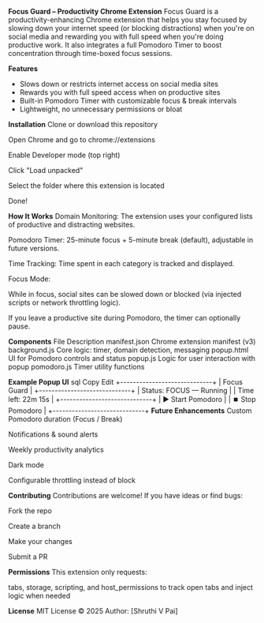 **Focus Guard – Productivity Chrome Extension**
Focus Guard is a productivity-enhancing Chrome extension that helps you stay focused by slowing down your internet speed (or blocking distractions) when you're on social media and rewarding you with full speed when you're doing productive work. It also integrates a full Pomodoro Timer to boost concentration through time-boxed focus sessions.

**Features**
- Slows down or restricts internet access on social media sites
- Rewards you with full speed access when on productive sites
- Built-in Pomodoro Timer with customizable focus & break intervals
- Lightweight, no unnecessary permissions or bloat

**Installation**
Clone or download this repository

Open Chrome and go to chrome://extensions

Enable Developer mode (top right)

Click "Load unpacked"

Select the folder where this extension is located

Done!

**How It Works**
Domain Monitoring: The extension uses your configured lists of productive and distracting websites.

Pomodoro Timer: 25-minute focus + 5-minute break (default), adjustable in future versions.

Time Tracking: Time spent in each category is tracked and displayed.

Focus Mode:

While in focus, social sites can be slowed down or blocked (via injected scripts or network throttling logic).

If you leave a productive site during Pomodoro, the timer can optionally pause.

**Components**
File	Description
manifest.json	Chrome extension manifest (v3)
background.js	Core logic: timer, domain detection, messaging
popup.html	UI for Pomodoro controls and status
popup.js	Logic for user interaction with popup
pomodoro.js	Timer utility functions

**Example Popup UI**
sql
Copy
Edit
+-----------------------------+
|        Focus Guard         |
+-----------------------------+
| Status: FOCUS — Running    |
| Time left: 22m 15s         |
+-----------------------------+
| ▶️ Start Pomodoro           |
| ⏹️ Stop Pomodoro            |
+-----------------------------+
**Future Enhancements**
Custom Pomodoro duration (Focus / Break)

Notifications & sound alerts

Weekly productivity analytics

Dark mode

Configurable throttling instead of block

**Contributing**
Contributions are welcome! If you have ideas or find bugs:

Fork the repo

Create a branch

Make your changes

Submit a PR

**Permissions**
This extension only requests:

tabs, storage, scripting, and host_permissions to track open tabs and inject logic when needed

**License**
MIT License © 2025
Author: [Shruthi V Pai]
